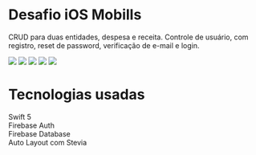 # Desafio iOS Mobills

CRUD para duas entidades, despesa e receita. Controle de usuário, com registro, reset de password, verificação de e-mail e login.

![](https://user-images.githubusercontent.com/51789335/89684987-d87c2300-d8d1-11ea-9a3e-742e0d9b055e.png)
![](https://user-images.githubusercontent.com/51789335/89684941-c13d3580-d8d1-11ea-9339-14b23cee44cb.png)
![](https://user-images.githubusercontent.com/51789335/89684863-9f43b300-d8d1-11ea-888e-62df65b857e6.png)
![](https://user-images.githubusercontent.com/51789335/89684935-c00c0880-d8d1-11ea-81c6-c5bf7295eb2a.png)
![](https://user-images.githubusercontent.com/51789335/89684942-c1d5cc00-d8d1-11ea-948b-455822fb2693.png)

# Tecnologias usadas

Swift 5  
Firebase Auth  
Firebase Database  
Auto Layout com Stevia
